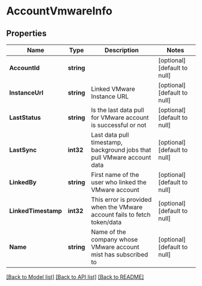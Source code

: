 # AccountVmwareInfo

## Properties
Name | Type | Description | Notes
------------ | ------------- | ------------- | -------------
**AccountId** | **string** |  | [optional] [default to null]
**InstanceUrl** | **string** | Linked VMware Instance URL | [optional] [default to null]
**LastStatus** | **string** | Is the last data pull for VMware account is successful or not | [optional] [default to null]
**LastSync** | **int32** | Last data pull timestamp, background jobs that pull VMware account data | [optional] [default to null]
**LinkedBy** | **string** | First name of the user who linked the VMware account | [optional] [default to null]
**LinkedTimestamp** | **int32** | This error is provided when the VMware account fails to fetch token/data | [optional] [default to null]
**Name** | **string** | Name of the company whose VMware account mist has subscribed to | [optional] [default to null]

[[Back to Model list]](../README.md#documentation-for-models) [[Back to API list]](../README.md#documentation-for-api-endpoints) [[Back to README]](../README.md)

